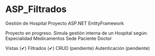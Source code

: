 # ASP_Filtrados
Gestión de Hospital Proyecto ASP.NET EntityFramework

Proyecto en progreso. Simula gestión interna de un Hospital según:
Especialidad
Medicamentos
Sede
Paciente
Doctor

Vistas (✔)
Filtrados (✔)
CRUD (pendiente)
Autenticación (pendiente)
